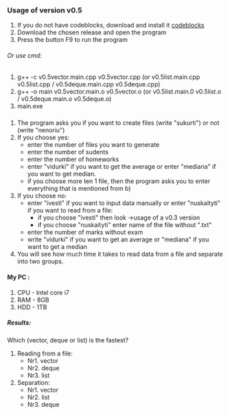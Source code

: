 ### Usage of version v0.5 
1. If you do not have codeblocks, download and install it [codeblocks](http://www.codeblocks.org/downloads)
2. Download the chosen release and open the program
3. Press the button F9 to run the program
###### Or use cmd:
1. g++ -c v0.5vector.main.cpp v0.5vector.cpp (or v0.5list.main.cpp v0.5list.cpp / v0.5deque.main.cpp v0.5deque.cpp)
2. g++ -o main v0.5vector.main.o v0.5vector.o (or v0.5list.main.0 v0.5list.o / v0.5deque.main.o v0.5deque.o)
3. main.exe
###
1. The program asks you if you want to create files (write "sukurti") or not (write "nenoriu")
2. If you choose yes:
    - enter the number of files you want to generate
    - enter the number of sudents
    - enter the number of homeworks
    - enter "vidurki" if you want to get the average or enter "mediana" if you want to get median.   
    - if you choose more ten 1 file, then the program asks you to enter everything that is mentioned from b)
3. If you choose no:
    - enter "ivesti" if you want to input data manually or enter "nuskaityti" if you want to read from a file:
      - if you choose "ivesti" then look ->usage of a v0.3 version
      - if you choose "nuskaityti" enter name of the file without ".txt"</h6>
     - enter the number of marks without exam </h6>
     - write "vidurki" if you want to get an average or "mediana" if you want to get a median
4. You will see how much time it takes to read data from a file and separate into two groups.


#### My PC :
1. CPU - Intel core i7
2. RAM - 8GB
3. HDD - 1TB

##### Results:
Which (vector, deque or list) is the fastest?
1. Reading from a file:
    - Nr1. vector
    - Nr2. deque
    - Nr3. list
2. Separation:
    - Nr1. vector
    - Nr2. list
    - Nr3. deque
